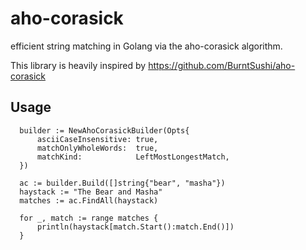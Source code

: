 # aho-corasick
efficient string matching in Golang via the aho-corasick algorithm.

This library is heavily inspired by https://github.com/BurntSushi/aho-corasick

## Usage

  ```
    builder := NewAhoCorasickBuilder(Opts{
		asciiCaseInsensitive: true,
		matchOnlyWholeWords:  true,
		matchKind:            LeftMostLongestMatch,
	})

	ac := builder.Build([]string{"bear", "masha"})
	haystack := "The Bear and Masha"
	matches := ac.FindAll(haystack)

	for _, match := range matches {
		println(haystack[match.Start():match.End()])
	}
```
